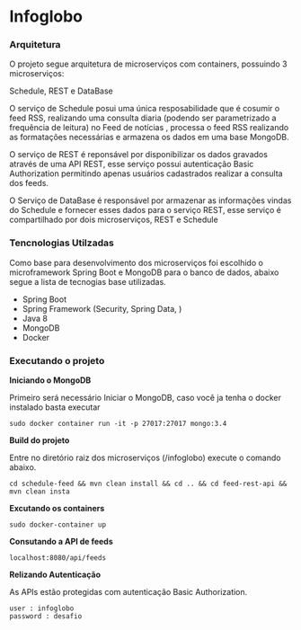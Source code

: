 # Infoglobo

### Arquitetura

O projeto segue arquitetura de microserviços com containers, possuindo 3 microserviços:

Schedule, REST e DataBase

O serviço de Schedule posui uma única resposabilidade que é cosumir o feed RSS, realizando uma consulta diaria (podendo ser parametrizado a frequência de leitura) no Feed de notícias
, processa o feed RSS realizando as formatações necessárias e armazena os dados em uma base MongoDB.

O serviço de REST é reponsável por disponibilizar os dados gravados através de uma API REST, esse serviço possui autenticação Basic Authorization
permitindo apenas usuários cadastrados realizar a consulta dos feeds.

O Serviço de DataBase é responsável por armazenar as informações vindas do Schedule e fornecer esses dados para o serviço REST,
esse serviço é compartilhado por dois microserviços, REST e Schedule

### Tencnologias Utilzadas

Como base para desenvolvimento dos microserviços foi escolhido o microframework Spring Boot e MongoDB para o banco de dados, abaixo segue a lista de tecnogias base utilizadas.

- Spring Boot 
- Spring Framework (Security, Spring Data, )
- Java 8
- MongoDB
- Docker

### Executando o projeto
 
**Iniciando o MongoDB**

Primeiro será necessário Iniciar o MongoDB, caso você ja tenha o docker instalado basta executar 

```
sudo docker container run -it -p 27017:27017 mongo:3.4 
```
**Build do projeto**

Entre no diretório raiz dos microserviços (/infoglobo) execute o comando abaixo.

```
cd schedule-feed && mvn clean install && cd .. && cd feed-rest-api && mvn clean insta
```

**Excutando os containers**
```
sudo docker-container up
```
**Consutando a API de feeds**

```
localhost:8080/api/feeds
```
**Relizando Autenticação**

As APIs estão protegidas com autenticação Basic Authorization.

```
user : infoglobo
password : desafio
```


